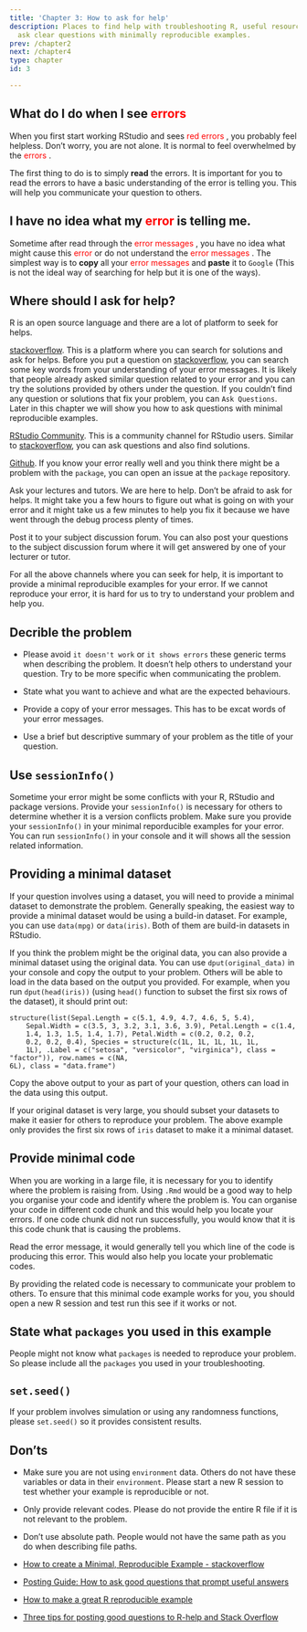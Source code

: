 ```yaml
---
title: 'Chapter 3: How to ask for help'
description: Places to find help with troubleshooting R, useful resources, and how
  ask clear questions with minimally reproducible examples.
prev: /chapter2
next: /chapter4
type: chapter
id: 3

---
```

<exercise id="1" title="What do I do when I see error messages">

## What do I do when I see <span style="color: red;"> errors </span>

When you first start working RStudio and sees <span
style="color: red;">red errors </span>, you probably feel helpless.
Don’t worry, you are not alone. It is normal to feel overwhelmed by the
<span style="color: red;"> errors </span>.

The first thing to do is to simply **read** the errors. It is important
for you to read the errors to have a basic understanding of the error is
telling you. This will help you communicate your question to others.

## I have no idea what my <span style="color: red;"> error </span> is telling me.

Sometime after read through the <span style="color: red;"> error
messages </span>, you have no idea what might cause this <span
style="color: red;"> error </span> or do not understand the <span
style="color: red;"> error messages </span>. The simplest way is to
**copy** all your <span style="color: red;"> error messages </span> and
**paste** it to `Google` (This is not the ideal way of searching for
help but it is one of the ways).

</exercise>

<exercise id="2" title="Where should I ask for help?">

## Where should I ask for help?

R is an open source language and there are a lot of platform to seek for
helps.

[stackoverflow](https://stackoverflow.com/questions/tagged/rstudio).
This is a platform where you can search for solutions and ask for helps.
Before you put a question on
[stackoverflow](https://stackoverflow.com/questions/tagged/rstudio), you
can search some key words from your understanding of your error
messages. It is likely that people already asked similar question
related to your error and you can try the solutions provided by others
under the question. If you couldn’t find any question or solutions that
fix your problem, you can `Ask Questions`. Later in this chapter we will
show you how to ask questions with minimal reproducible examples.

[RStudio Community](https://community.rstudio.com/#). This is a
community channel for RStudio users. Similar to
[stackoverflow](https://stackoverflow.com/questions/tagged/rstudio), you
can ask questions and also find solutions.

[Github](https://github.com/). If you know your error really well and
you think there might be a problem with the `package`, you can open an
issue at the `package` repository.

Ask your lectures and tutors. We are here to help. Don’t be afraid to
ask for helps. It might take you a few hours to figure out what is going
on with your error and it might take us a few minutes to help you fix it
because we have went through the debug process plenty of times.

Post it to your subject discussion forum. You can also post your
questions to the subject discussion forum where it will get answered by
one of your lecturer or tutor.

For all the above channels where you can seek for help, it is important
to provide a minimal reproducible examples for your error. If we cannot
reproduce your error, it is hard for us to try to understand your
problem and help you.

</exercise>

<exercise id="3" title="Minimal reproducible examples">

## Decrible the problem

-   Please avoid `it doesn't work` or `it shows errors` these generic
    terms when describing the problem. It doesn’t help others to
    understand your question. Try to be more specific when communicating
    the problem.

-   State what you want to achieve and what are the expected behaviours.

-   Provide a copy of your error messages. This has to be excat words of
    your error messages.

-   Use a brief but descriptive summary of your problem as the title of
    your question.

## Use `sessionInfo()`

Sometime your error might be some conflicts with your R, RStudio and
package versions. Provide your `sessionInfo()` is necessary for others
to determine whether it is a version conflicts problem. Make sure you
provide your `sessionInfo()` in your minimal reporducible examples for
your error. You can run `sessionInfo()` in your console and it will
shows all the session related information.

## Providing a minimal dataset

If your question involves using a dataset, you will need to provide a
minimal dataset to demonstrate the problem. Generally speaking, the
easiest way to provide a minimal dataset would be using a build-in
dataset. For example, you can use `data(mpg)` or `data(iris)`. Both of
them are build-in datasets in RStudio.

If you think the problem might be the original data, you can also
provide a minimal dataset using the original data. You can use
`dput(original_data)` in your console and copy the output to your
problem. Others will be able to load in the data based on the output you
provided. For example, when you run `dput(head(iris))` (using `head()`
function to subset the first six rows of the dataset), it should print
out:

    structure(list(Sepal.Length = c(5.1, 4.9, 4.7, 4.6, 5, 5.4), 
        Sepal.Width = c(3.5, 3, 3.2, 3.1, 3.6, 3.9), Petal.Length = c(1.4, 
        1.4, 1.3, 1.5, 1.4, 1.7), Petal.Width = c(0.2, 0.2, 0.2, 
        0.2, 0.2, 0.4), Species = structure(c(1L, 1L, 1L, 1L, 1L, 
        1L), .Label = c("setosa", "versicolor", "virginica"), class = "factor")), row.names = c(NA, 
    6L), class = "data.frame")

Copy the above output to your as part of your question, others can load
in the data using this output.

If your original dataset is very large, you should subset your datasets
to make it easier for others to reproduce your problem. The above
example only provides the first six rows of `iris` dataset to make it a
minimal dataset.

## Provide minimal code

When you are working in a large file, it is necessary for you to
identify where the problem is raising from. Using `.Rmd` would be a good
way to help you organise your code and identify where the problem is.
You can organise your code in different code chunk and this would help
you locate your errors. If one code chunk did not run successfully, you
would know that it is this code chunk that is causing the problems.

Read the error message, it would generally tell you which line of the
code is producing this error. This would also help you locate your
problematic codes.

By providing the related code is necessary to communicate your problem
to others. To ensure that this minimal code example works for you, you
should open a new R session and test run this see if it works or not.

## State what `packages` you used in this example

People might not know what `packages` is needed to reproduce your
problem. So please include all the `packages` you used in your
troubleshooting.

## `set.seed()`

If your problem involves simulation or using any randomness functions,
please `set.seed()` so it provides consistent results.

## Don’ts

-   Make sure you are not using `environment` data. Others do not have
    these variables or data in their `environment`. Please start a new R
    session to test whether your example is reproducible or not.

-   Only provide relevant codes. Please do not provide the entire R file
    if it is not relevant to the problem.

-   Don’t use absolute path. People would not have the same path as you
    do when describing file paths.

</exercise>

<exercise id="4" title="Additional Sources ">

-   [How to create a Minimal, Reproducible Example -
    stackoverflow](https://stackoverflow.com/help/minimal-reproducible-example)

-   [Posting Guide: How to ask good questions that prompt useful
    answers](https://www.r-project.org/posting-guide.html)

-   [How to make a great R reproducible
    example](https://stackoverflow.com/questions/5963269/how-to-make-a-great-r-reproducible-example)

-   [Three tips for posting good questions to R-help and Stack
    Overflow](https://www.r-bloggers.com/2011/01/three-tips-for-posting-good-questions-to-r-help-and-stack-overflow/)

</exercise>
